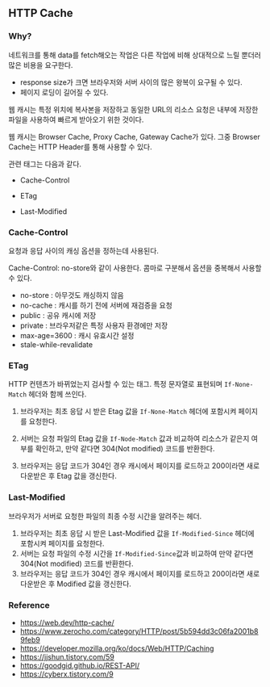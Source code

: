 ## HTTP Cache

### Why?

네트워크를 통해 data를 fetch해오는 작업은 다른 작업에 비해 상대적으로 느릴 뿐더러 많은 비용을 요구한다.

* response size가 크면 브라우저와 서버 사이의 많은 왕복이 요구될 수 있다.
* 페이지 로딩이 길어질 수 있다.

웹 캐시는 특정 위치에 복사본을 저장하고 동일한 URL의 리소스 요청은 내부에 저장한 파일을 사용하여 빠르게 받아오기 위한 것이다.

웹 캐시는 Browser Cache, Proxy Cache, Gateway Cache가 있다. 그중 Browser Cache는 HTTP Header를 통해 사용할 수 있다.

관련 태그는 다음과 같다.

* Cache-Control

* ETag
* Last-Modified



### Cache-Control

요청과 응답 사이의 캐싱 옵션을 정하는데 사용된다.

Cache-Control: no-store와 같이 사용한다. 콤마로 구분해서 옵션을 중복해서 사용할 수 있다.

* no-store : 아무것도 캐싱하지 않음
* no-cache : 캐시를 하기 전에 서버에 재검증을 요청
* public : 공유 캐시에 저장
* private : 브라우저같은 특정 사용자 환경에만 저장
* max-age=3600 : 캐시 유효시간 설정
* stale-while-revalidate



### ETag

HTTP 컨텐츠가 바뀌었는지 검사할 수 있는 태그. 특정 문자열로 표현되며 ``If-None-Match`` 헤더와 함께 쓰인다. 

1. 브라우저는 최초 응답 시 받은 Etag 값을  ``If-None-Match`` 헤더에 포함시켜 페이지를 요청한다.
2. 서버는 요청 파일의 Etag 값을 ``If-Node-Match`` 값과 비교하여 리소스가 같은지 여부를 확인하고, 만약 같다면 304(Not modified) 코드를 반환한다.

3. 브라우저는 응답 코드가 304인 경우 캐시에서 페이지를 로드하고 200이라면 새로 다운받은 후 Etag 값을 갱신한다.



### Last-Modified

브라우저가 서버로 요청한 파일의 최종 수정 시간을 알려주는 헤더. 

1. 브라우저는 최초 응답 시 받은 Last-Modified 값을 ``If-Modified-Since`` 헤더에 포함시켜 페이지를 요청한다.
2. 서버는 요청 파일의 수정 시간을 ``If-Modified-Since``값과 비교하여 만약 같다면 304(Not modified) 코드를 반환한다.
3. 브라우저는 응답 코드가 304인 경우 캐시에서 페이지를 로드하고 200이라면 새로 다운받은 후 Modified 값을 갱신한다.







### Reference

* https://web.dev/http-cache/
* https://www.zerocho.com/category/HTTP/post/5b594dd3c06fa2001b89feb9
* https://developer.mozilla.org/ko/docs/Web/HTTP/Caching
* https://jjshun.tistory.com/59
* https://goodgid.github.io/REST-API/
* https://cyberx.tistory.com/9